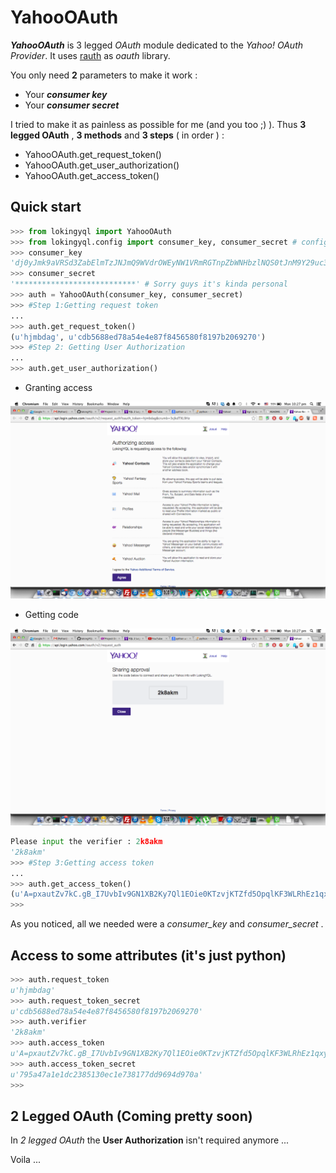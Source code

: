 YahooOAuth
==========

***YahooOAuth*** is 3 legged *OAuth* module dedicated to the *Yahoo! OAuth Provider*. It uses [rauth](http://rauth.readthedocs.org/en/latest/) as *oauth* library.

You only need **2** parameters to make it work :
- Your ***consumer key***
- Your ***consumer secret***

I tried to make it as painless as possible for me (and you too ;) ). Thus **3 legged OAuth** , **3 methods** and **3 steps** ( in order ) :
* YahooOAuth.get_request_token()
* YahooOAuth.get_user_authorization()
* YahooOAuth.get_access_token()

Quick start
-----------

```python
>>> from lokingyql import YahooOAuth
>>> from lokingyql.config import consumer_key, consumer_secret # config file where you have your consumer_key and consumer_secret
>>> consumer_key
'dj0yJmk9aVRSd3ZabElmTzJNJmQ9WVdrOWEyNW1VRmRGTnpZbWNHbzlNQS0tJnM9Y29uc3VtZXJzZWNyZXQmeD1hMg--'
>>> consumer_secret
'***************************' # Sorry guys it's kinda personal
>>> auth = YahooOAuth(consumer_key, consumer_secret)
>>> #Step 1:Getting request token
...
>>> auth.get_request_token()
(u'hjmbdag', u'cdb5688ed78a54e4e87f8456580f8197b2069270')
>>> #Step 2: Getting User Authorization
...
>>> auth.get_user_authorization() 
```

* Granting access

![Alt grant](../../../static/img/grant.png)

* Getting code 

![Alt code](../../../static/img/code.png)

```python
Please input the verifier : 2k8akm
'2k8akm'
>>> #Step 3:Getting access token
...
>>> auth.get_access_token()
(u'A=pxautZv7kC.gB_I7UvbIv9GN1XB2Ky7Ql1EOie0KTzvjKTZfd5OpqlKF3WLRhEz1qxyUfbtQsCELg5NqrHHcnA8n8CytqMfZsTLLJLFi4mKZX6L3R4xbt1jbTY_dW6wM5ffz18SJOHLQVhFXjC2U826fndT.eBpVh5hJ8QGcxKYaEiqhwue7LqXtFEUnSEzDsCebR5ZsUsi_T7dKHZ9DL4tNfpi81Il0o9xkakkJt9i2raXrC49J7Ds8tUpjkhSbuay_HcDLeZwXOW4WN1TXIP_6ZofAP9dzdD3mOm.u9wONzontMraUjE6wSic8k0UfOHvcIJTV5JITpYjjw7BX3r.NU119rZqo_VGpIDecZmPXkRKy6w.4g9xfBize0hgh8118j5qXMbSW50bOwhTDyF2k3wVfhBc9qYwUTgsFE1GJeJCx0jU2Y6re6OuOp4NDmTZsaCm1pG7D180nvGq_5j3Tf0OSYRo6noffhbMZ.KnnkBRdu9a0.a5GCBC4RKKBUtd4EW7zNF5sODlVLjisa4RZ5XwzfKSafmNrAeSibVc.WRDhleMziKcf3jPmafHx09xbCfDWUg8FOMOKWaJzr_ocjUIqPXQUG6ryzRw61IkajCvQ_LGLa_q3eBwT3WCxTOBm2x9hb6Hw1CVTvV_CbeevE7jGrcyJH6UH69YgdpG0A1vGFhLSRh.bpiyTuxYCxFByZKxR8onSblcY6wG5NDq_kbcmtyYFmIVLoPqPk9SCuBeRQYpMoyumv0U8FfJVvijE8b41PCzEKexCrfLdmbKYDmsFaeS_oghC0WjkGCZVQX7nmt.XJYntr8dzdVBqJcU6YG0NGpYGQp_r9B_0vlqmjfj61fXkFIxGsNTMArOShw--', u'795a47a1e1dc2385130ec1e738177dd9694d970a')
>>>
```

As you noticed, all we needed were a *consumer_key* and *consumer_secret* .

Access to some attributes (it's just python)
---------------------------------------------

```python
>>> auth.request_token
u'hjmbdag'
>>> auth.request_token_secret
u'cdb5688ed78a54e4e87f8456580f8197b2069270'
>>> auth.verifier
'2k8akm'
>>> auth.access_token
u'A=pxautZv7kC.gB_I7UvbIv9GN1XB2Ky7Ql1EOie0KTzvjKTZfd5OpqlKF3WLRhEz1qxyUfbtQsCELg5NqrHHcnA8n8CytqMfZsTLLJLFi4mKZX6L3R4xbt1jbTY_dW6wM5ffz18SJOHLQVhFXjC2U826fndT.eBpVh5hJ8QGcxKYaEiqhwue7LqXtFEUnSEzDsCebR5ZsUsi_T7dKHZ9DL4tNfpi81Il0o9xkakkJt9i2raXrC49J7Ds8tUpjkhSbuay_HcDLeZwXOW4WN1TXIP_6ZofAP9dzdD3mOm.u9wONzontMraUjE6wSic8k0UfOHvcIJTV5JITpYjjw7BX3r.NU119rZqo_VGpIDecZmPXkRKy6w.4g9xfBize0hgh8118j5qXMbSW50bOwhTDyF2k3wVfhBc9qYwUTgsFE1GJeJCx0jU2Y6re6OuOp4NDmTZsaCm1pG7D180nvGq_5j3Tf0OSYRo6noffhbMZ.KnnkBRdu9a0.a5GCBC4RKKBUtd4EW7zNF5sODlVLjisa4RZ5XwzfKSafmNrAeSibVc.WRDhleMziKcf3jPmafHx09xbCfDWUg8FOMOKWaJzr_ocjUIqPXQUG6ryzRw61IkajCvQ_LGLa_q3eBwT3WCxTOBm2x9hb6Hw1CVTvV_CbeevE7jGrcyJH6UH69YgdpG0A1vGFhLSRh.bpiyTuxYCxFByZKxR8onSblcY6wG5NDq_kbcmtyYFmIVLoPqPk9SCuBeRQYpMoyumv0U8FfJVvijE8b41PCzEKexCrfLdmbKYDmsFaeS_oghC0WjkGCZVQX7nmt.XJYntr8dzdVBqJcU6YG0NGpYGQp_r9B_0vlqmjfj61fXkFIxGsNTMArOShw--'
>>> auth.access_token_secret
u'795a47a1e1dc2385130ec1e738177dd9694d970a'
>>>
```

2 Legged OAuth (Coming pretty soon)
-----------------------------------

In *2 legged OAuth* the **User Authorization** isn't required anymore ...

Voila ...


